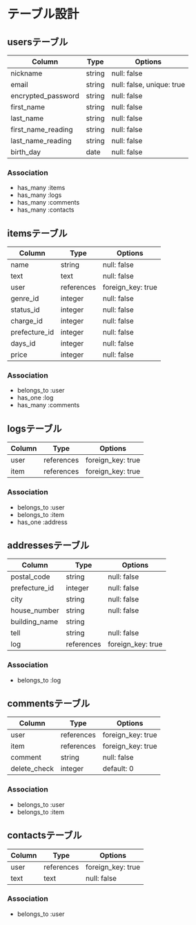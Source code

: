 # テーブル設計

## usersテーブル

|  Column            |  Type   |  Options                  |
|--------------------|---------|-------------------------- |
| nickname           | string  | null: false               |
| email              | string  | null: false, unique: true |
| encrypted_password | string  | null: false               |
| first_name         | string  | null: false               |
| last_name          | string  | null: false               |
| first_name_reading | string  | null: false               |
| last_name_reading  | string  | null: false               |
| birth_day          | date    | null: false               |

### Association
- has_many :items
- has_many :logs
- has_many :comments
- has_many :contacts



## itemsテーブル

|  Column      |   Type     |  Options          |
|--------------|------------|-------------------|
| name         | string     | null: false       |
| text         | text       | null: false       |
| user         | references | foreign_key: true |
| genre_id     | integer    | null: false       |
| status_id    | integer    | null: false       |
| charge_id    | integer    | null: false       |
| prefecture_id| integer    | null: false       |
| days_id      | integer    | null: false       |
| price        | integer    | null: false       |

### Association
- belongs_to :user
- has_one    :log
- has_many   :comments



## logsテーブル

|  Column   |   Type     |  Options                       |
|-----------|------------|--------------------------------|
| user      | references | foreign_key: true              |
| item      | references | foreign_key: true              |

### Association
- belongs_to :user
- belongs_to :item
- has_one    :address



## addressesテーブル

|  Column       |  Type      |  Options                       |
|---------------|------------|--------------------------------|
| postal_code   | string     | null: false                    |
| prefecture_id | integer    | null: false                    |
| city          | string     | null: false                    |
| house_number  | string     | null: false                    |
| building_name | string     |                                |
| tell          | string     | null: false                    |
| log           | references | foreign_key: true              |

### Association
- belongs_to :log



## commentsテーブル

|  Column      |   Type     |  Options          |
|--------------|------------|-------------------|
| user         | references | foreign_key: true |
| item         | references | foreign_key: true |
| comment      | string     | null: false       |
| delete_check | integer    | default: 0        |

### Association
- belongs_to :user
- belongs_to :item



## contactsテーブル

|  Column   |   Type     |  Options          |
|-----------|------------|-------------------|
| user      | references | foreign_key: true |
| text      | text       | null: false       |

### Association
- belongs_to :user